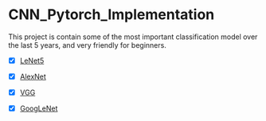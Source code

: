 # CNN_Pytorch_Implementation
 This project is contain some of the most important classification model over the last 5 years, and very friendly for beginners.


-[x] [LeNet5](https://github.com/YYingH/CNN_Pytorch_Implementation/tree/master/LeNet5)

-[x] [AlexNet](https://github.com/YYingH/CNN_Pytorch_Implementation/tree/master/AlexNet)

-[x] [VGG](https://github.com/YYingH/CNN_Pytorch_Implementation/tree/master/VGG)

-[x] [GoogLeNet](https://github.com/YYingH/CNN_Pytorch_Implementation/tree/master/GoogLeNet)

